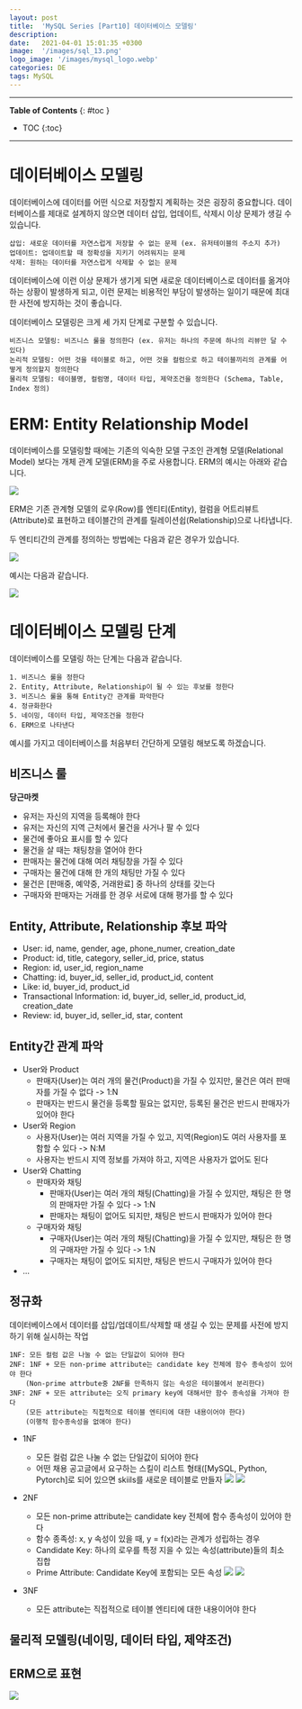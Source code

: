 ```yaml
---
layout: post
title:  'MySQL Series [Part10] 데이터베이스 모델링'
description: 
date:   2021-04-01 15:01:35 +0300
image:  '/images/sql_13.png'
logo_image: '/images/mysql_logo.webp'
categories: DE
tags: MySQL
---
```


---
**Table of Contents**
{: #toc }
*  TOC
{:toc}

---

# 데이터베이스 모델링

데이터베이스에 데이터를 어떤 식으로 저장할지 계획하는 것은 굉장히 중요합니다. 데이터베이스를 제대로 설계하지 않으면 데이터 삽입, 업데이트, 삭제시 이상 문제가 생길 수 있습니다.  

```
삽입: 새로운 데이터를 자연스럽게 저장할 수 없는 문제 (ex. 유저테이블의 주소지 추가)
업데이트: 업데이트할 때 정확성을 지키기 어려워지는 문제
삭제: 원하는 데이터를 자연스럽게 삭제할 수 없는 문제
```

데이터베이스에 이런 이상 문제가 생기게 되면 새로운 데이터베이스로 데이터를 옮겨야 하는 상황이 발생하게 되고, 이런 문제는 비용적인 부담이 발생하는 일이기 때문에 최대한 사전에 방지하는 것이 좋습니다.  

데이터베이스 모델링은 크게 세 가지 단계로 구분할 수 있습니다.  

```
비즈니스 모델링: 비즈니스 룰을 정의한다 (ex. 유저는 하나의 주문에 하나의 리뷰만 달 수 있다)
논리적 모델링: 어떤 것을 테이블로 하고, 어떤 것을 컬럼으로 하고 테이블끼리의 관계를 어떻게 정의할지 정의한다
물리적 모델링: 테이블명, 컬럼명, 데이터 타입, 제약조건을 정의한다 (Schema, Table, Index 정의)
```

# ERM: Entity Relationship Model

데이터베이스를 모델링할 때에는 기존의 익숙한 모델 구조인 관계형 모델(Relational Model) 보다는 개체 관계 모델(ERM)을 주로 사용합니다. ERM의 예시는 아래와 같습니다.  

![](/images/sql_13.png)

ERM은 기존 관계형 모델의 로우(Row)를 엔티티(Entity), 컬럼을 어트리뷰트(Attribute)로 표현하고 테이블간의 관계를 릴레이션쉽(Relationship)으로 나타냅니다.  

두 엔티티간의 관계를 정의하는 방법에는 다음과 같은 경우가 있습니다.

![](/images/sql_14.png)

예시는 다음과 같습니다.  

![](/images/sql_16.png)

# 데이터베이스 모델링 단계

데이터베이스를 모델링 하는 단계는 다음과 같습니다.  

```
1. 비즈니스 룰을 정한다
2. Entity, Attribute, Relationship이 될 수 있는 후보를 정한다
3. 비즈니스 룰을 통해 Entity간 관계를 파악한다
4. 정규화한다
5. 네이밍, 데이터 타입, 제약조건을 정한다
6. ERM으로 나타낸다
```

예시를 가지고 데이터베이스를 처음부터 간단하게 모델링 해보도록 하겠습니다.  

## 비즈니스 룰

**당근마켓**  

- 유저는 자신의 지역을 등록해야 한다
- 유저는 자신의 지역 근처에서 물건을 사거나 팔 수 있다
- 물건에 좋아요 표시를 할 수 있다
- 물건을 살 때는 채팅창을 열어야 한다
- 판매자는 물건에 대해 여러 채팅창을 가질 수 있다
- 구매자는 물건에 대해 한 개의 채팅만 가질 수 있다
- 물건은 [판매중, 예약중, 거래완료] 중 하나의 상태를 갖는다
- 구매자와 판매자는 거래를 한 경우 서로에 대해 평가를 할 수 있다

## Entity, Attribute, Relationship 후보 파악

- User: id, name, gender, age, phone_numer, creation_date
- Product: id, title, category, seller_id, price, status
- Region: id, user_id, region_name
- Chatting: id, buyer_id, seller_id, product_id, content
- Like: id, buyer_id, product_id
- Transactional Information: id, buyer_id, seller_id, product_id, creation_date
- Review: id, buyer_id, seller_id, star, content

## Entity간 관계 파악

- User와 Product
  - 판매자(User)는 여러 개의 물건(Product)을 가질 수 있지만, 물건은 여러 판매자를 가질 수 없다 -> 1:N
  - 판매자는 반드시 물건을 등록할 필요는 없지만, 등록된 물건은 반드시 판매자가 있어야 한다
- User와 Region
  - 사용자(User)는 여러 지역을 가질 수 있고, 지역(Region)도 여러 사용자를 포함할 수 있다 -> N:M
  - 사용자는 반드시 지역 정보를 가져야 하고, 지역은 사용자가 없어도 된다
- User와 Chatting
  - 판매자와 채팅
    - 판매자(User)는 여러 개의 채팅(Chatting)을 가질 수 있지만, 채팅은 한 명의 판매자만 가질 수 있다 -> 1:N
    - 판매자는 채팅이 없어도 되지만, 채팅은 반드시 판매자가 있어야 한다
  - 구매자와 채팅
    - 구매자(User)는 여러 개의 채팅(Chatting)을 가질 수 있지만, 채팅은 한 명의 구매자만 가질 수 있다 -> 1:N
    - 구매자는 채팅이 없어도 되지만, 채팅은 반드시 구매자가 있어야 한다
- ...

## 정규화

데이터베이스에서 데이터를 삽입/업데이트/삭제할 때 생길 수 있는 문제를 사전에 방지하기 위해 실시하는 작업  

```
1NF: 모든 컬럼 값은 나눌 수 없는 단일값이 되어야 한다
2NF: 1NF + 모든 non-prime attribute는 candidate key 전체에 함수 종속성이 있어야 한다
    (Non-prime attrbute중 2NF를 만족하지 않는 속성은 테이블에서 분리한다)
3NF: 2NF + 모든 attribute는 오직 primary key에 대해서만 함수 종속성을 가져야 한다
    (모든 attribute는 직접적으로 테이블 엔티티에 대한 내용이어야 한다)
    (이행적 함수종속성을 없애야 한다)
```

- 1NF
  - 모든 컬럼 값은 나눌 수 없는 단일값이 되어야 한다
  - 어떤 채용 공고글에서 요구하는 스킬이 리스트 형태([MySQL, Python, Pytorch]로 되어 있으면 skiils를 새로운 테이블로 만들자
  ![](/images/sql_43.png)
  ![](/images/sql_42.png)
- 2NF
  - 모든 non-prime attribute는 candidate key 전체에 함수 종속성이 있어야 한다
  - 함수 종족성: x, y 속성이 있을 때, y = f(x)라는 관계가 성립하는 경우
  - Candidate Key: 하나의 로우를 특정 지을 수 있는 속성(attribute)들의 최소 집합
  - Prime Attribute: Candidate Key에 포함되는 모든 속성
  ![](/images/sql_44.png)
  ![](/images/sql_45.png)

- 3NF
  - 모든 attribute는 직접적으로 테이블 엔티티에 대한 내용이어야 한다

## 물리적 모델링(네이밍, 데이터 타입, 제약조건)

## ERM으로 표현

![](/images/mysql_erm.png)


